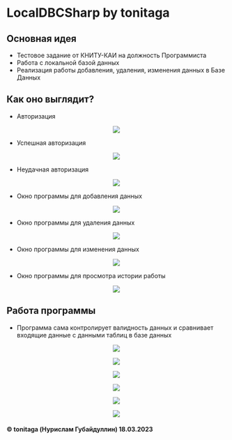 # LocalDBCSharp by tonitaga

## Основная идея

- Тестовое задание от КНИТУ-КАИ на должность Программиста
- Работа с локальной базой данных
- Реализация работы добавления, удаления, изменения данных в Базе Данных

## Как оно выглядит?

- Авторизация

<p align="center">
    <img src="misc/LoginForm.png">
</p>


- Успешная авторизация

<p align="center">
    <img src="misc/LoginSuccess.png">
</p>

- Неудачная авторизация

<p align="center">
    <img src="misc/LoginError.png">
</p>

- Окно программы для добавления данных

<p align="center">
    <img src="misc/DBMainInsert.png">
</p>

- Окно программы для удаления данных

<p align="center">
    <img src="misc/DBMainDelete.png">
</p>

- Окно программы для изменения данных

<p align="center">
    <img src="misc/DBMainUpdate.png">
</p>

- Окно программы для просмотра истории работы

<p align="center">
    <img src="misc/DBMainQueryHistory.png">
</p>


## Работа программы

- Программа сама контролирует валидность данных и сравнивает входящие данные с данными таблиц в базе данных

<p align="center">
    <img src="misc/DBInvalidInput.png">
</p>

<p align="center">
    <img src="misc/DBInsertSuccess.png">
</p>

<p align="center">
    <img src="misc/DBInsertError.png">
</p>

<p align="center">
    <img src="misc/DBDeleteSuccess.png">
</p>

<p align="center">
    <img src="misc/DBDeleteError.png">
</p>

<p align="center">
    <img src="misc/DBUpdateSuccess.png">
</p>


#### © tonitaga (Нурислам Губайдуллин) 18.03.2023